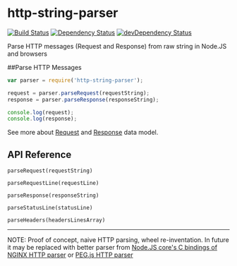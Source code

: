 # http-string-parser

[![Build Status](https://travis-ci.org/pine613/http-string-parser.png)](https://travis-ci.org/pine613/http-string-parser)
[![Dependency Status](https://david-dm.org/pine613/http-string-parser.png)](https://david-dm.org/pine613/http-string-parser)
[![devDependency Status](https://david-dm.org/pine613/http-string-parser/dev-status.png)](https://david-dm.org/pine613/http-string-parser#info=devDependencies)

Parse HTTP messages (Request and Response) from raw string in Node.JS and browsers

##Parse HTTP Messages
```javascript
var parser = require('http-string-parser');

request = parser.parseRequest(requestString);
response = parser.parseResponse(responseString);

console.log(request);
console.log(response);
```

See more about [Request][request] and [Response][response] data model.

[request]: https://www.relishapp.com/apiary/gavel/docs/data-model#http-request
[response]: https://www.relishapp.com/apiary/gavel/docs/data-model#http-response

## API Reference

`parseRequest(requestString)`

`parseRequestLine(requestLine)`

`parseResponse(responseString)`

`parseStatusLine(statusLine)`

`parseHeaders(headersLinesArray)`

- - - 

NOTE: Proof of concept, naive HTTP parsing, wheel re-inventation. In future it may be replaced with better parser from [Node.JS core's C bindings of NGINX HTTP parser](https://github.com/joyent/http-parser) or [PEG.js HTTP parser](https://npmjs.org/package/http-pegjs)

